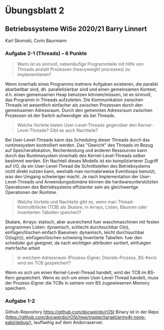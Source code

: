 #  Übungsblatt 2
## Betriebssysteme WiSe 2020/21 Barry Linnert

Karl Skomski, Corin Baurmann

### Aufgabe 2-1 (Threads) – 6 Punkte

> Wann ist  es  sinnvoll,  nebenläufige  Programmteile  mit  Hilfe  von  Threads  anstatt  Prozessen  (heavyweight processes) zu implementieren?

Wenn innerhalb eines Programms mehrere Aufgaben existieren, die parallel abarbeitbar sind, dh. parallelisierbar sind und einen gemeinsamen Kontext, d.h. einen gemeinsamen Heap benutzen können/müssen, ist es sinnvoll, das Programm in Threads aufzuteilen. Die Kommunikation zwischen Threads ist wesentlich einfacher als zwischen Prozessen durch den gemeinsamen Adressraum. Durch den getrennten Adressraum zwischen Prozessen ist der Switch aufwendiger als bei Threads.

> Welche  Vorteile  bieten  User-Level-Threads  gegenüber  den  Kernel-Level-Threads?  Gibt  es  auch Nachteile?

Bei User-Level-Threads kann das Scheduling dieser Threads durch das runtimesystem kontrolliert werden. Das "Gewicht" des Threads im Bezug auf Speicherallokation, Rechenleistung und anderen Ressourcen kann durch das Runtimesystem innerhalb des Kernel-Level-Threads selber bestimmt werden.
Ein Nachteil dieses Modells ist ein komplizierterer Zugriff auf I/O, da ein User-Level-Thread die Schnittstellen des Betriebsystems nicht direkt nutzen kann, weshalb man normalerweise Eventloops benutzt, was den Umgang schwieriger macht. Je nach Implementation der User-Level-Threads und Anwendungsdomäne können die hardwareunterstützten Operationen des Betriebsystems effizienter sein als gleichwertige Operationen der Runtime.

> Welche  Vorteile  und  Nachteile  gibt  es,  wenn  man  Thread-Kontrollblöcke  (TCB)  als  Skalare,  in  Arrays, Listen, Bäumen oder invertierten Tabellen speichert?

Skalare, Arrays: statisch, aber ausreichend fuer waschmaschinen mit festen programmen
Listen: dynamisch, schlecht durchsuchbar O(n), einfügen/löschen einfach
Baeumen: dynamisch, leicht durchsuchbar O(log(n)), einfügen/löschen schwierig
Invertierte Tabellen: fuer den scheduler gut geeignet, da nach wichtigen  attributen sortiert, einfuegen mehrfache arbeit


> In   welchem   Adressraum   (Prozess-Eigner,   Dienste-Prozess,   BS-Kern)   wird   ein   TCB   gespeichert?

Wenn es sich um einen Kernel-Level-Thread handelt, wird der TCB im BS-Kern gespeichert. Wenn es sich um einen User-Level-Thread handelt, muss der Prozess-Eigner die TCBs in seinem vom BS zugewiesenen Memory speichern.


### Aufgabe 1-2

Github-Repository https://github.com/docweirdo/rOSt
Binary ist in der Repo (https://github.com/docweirdo/rOSt/tree/master/target/armv4t-none-eabi/debug/), lauffaehig auf dem Andorraserver.